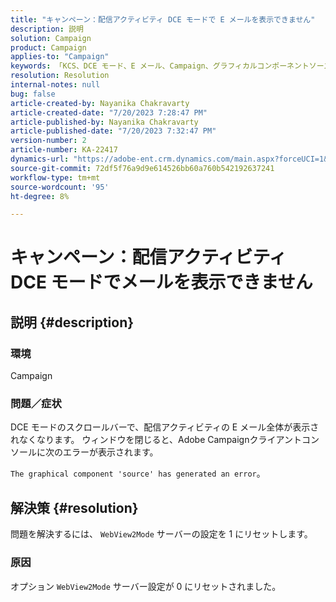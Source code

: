 ```yaml
---
title: "キャンペーン：配信アクティビティ DCE モードで E メールを表示できません"
description: 説明
solution: Campaign
product: Campaign
applies-to: "Campaign"
keywords: 「KCS、DCE モード、E メール、Campaign、グラフィカルコンポーネントソースがエラーを生成しました。配信アクティビティ」
resolution: Resolution
internal-notes: null
bug: false
article-created-by: Nayanika Chakravarty
article-created-date: "7/20/2023 7:28:47 PM"
article-published-by: Nayanika Chakravarty
article-published-date: "7/20/2023 7:32:47 PM"
version-number: 2
article-number: KA-22417
dynamics-url: "https://adobe-ent.crm.dynamics.com/main.aspx?forceUCI=1&pagetype=entityrecord&etn=knowledgearticle&id=060ecda4-3327-ee11-9966-6045bd006149"
source-git-commit: 72df5f76a9d9e614526bb60a760b542192637241
workflow-type: tm+mt
source-wordcount: '95'
ht-degree: 8%

---
```


# キャンペーン：配信アクティビティ DCE モードでメールを表示できません

## 説明 {#description}


### 環境

Campaign

### 問題／症状

DCE モードのスクロールバーで、配信アクティビティの E メール全体が表示されなくなります。 ウィンドウを閉じると、Adobe Campaignクライアントコンソールに次のエラーが表示されます。

`The graphical component 'source' has generated an error`。


## 解決策 {#resolution}


問題を解決するには、 `WebView2Mode` サーバーの設定を 1 にリセットします。

### 原因

オプション `WebView2Mode` サーバー設定が 0 にリセットされました。
